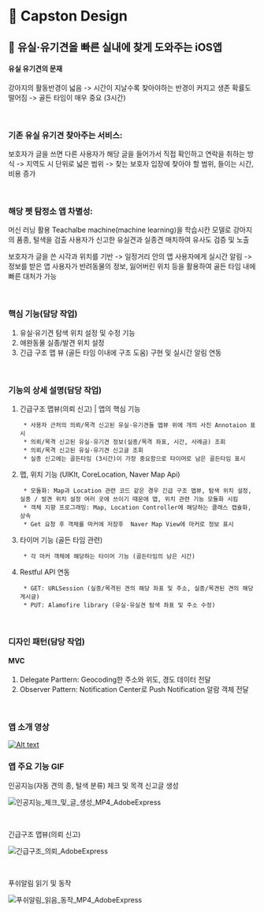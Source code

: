 # 📌 Capston Design
## 📱 유실·유기견을 빠른 실내에 찾게 도와주는 iOS앱

#### 유실 유기견의 문재
강아지의 활동반경이 넓음 
-> 시간이 지날수록 찾아야하는 반경이 커지고 생존 확률도 떨어짐 
-> 골든 타임이 매우 중요 (3시간)

<br/>

### 기존 유실 유기견 찾아주는 서비스: 
보호자가 글을 쓰면 다른 사용자가 해당 글을 들어가서 
직접 확인하고 연락을 취하는 방식
-> 지역도 시 단위로 넓은 범위 
-> 찾는 보호자 입장에 찾아야 할 범위, 들이는 시간, 비용 증가

<br/>

### 해당 펫 탐정소 앱 차별성:
머신 러닝 활용
Teachalbe machine(machine learning)을 학습시칸 모델로  강아지의 품종, 털색을 검출
사용자가 신고한 유실견과 실종견 매치하여 유사도 검증 및 노출

보호자가 글을 쓴 시각과 위치를 기반 
-> 일정거리 안의 앱 사용자에게 실시간 알림 
-> 정보를 받은 앱 사용자가 반려동물의 정보, 잃어버린 위치 등을 활용하여 골든 타임 내에 빠른 대처가 가능

<br/>

### 핵심 기능(담당 작업)
1. 유실·유기견 탐색 위치 설정 및 수정 기능
2. 애완동물 실종/발견 위치 설정
3. 긴급 구조 맵 뷰 (골든 타임 이내에 구조 도움) 구현 및 실시간 알림 연동

<br/>

### 기능의 상세 설명(담당 작업)
1. 긴급구조 맵뷰(의뢰 신고) | 앱의 핵심 기능

        * 사용자 근처의 의뢰/목격 신고된 유실·유기견들 맵뷰 위에 개의 사진 Annotaion 표시
        * 의뢰/목격 신고된 유실·유기견 정보(실종/목격 좌표, 시간, 사례금) 조회
        * 의뢰/목격 신고된 유실·유기견 신고글 조회
        * 실종 신고에는 골든타임 (3시간)이 가장 중요함으로 타이머로 남은 골든타임 표시
    
2. 맵, 위치 기능 (UIKIt, CoreLocation, Naver Map Api)
        
        * 모둘화: Map과 Location 관련 코드 같은 경우 긴급 구조 맵뷰, 탐색 위치 설정, 실종 / 발견 위치 설정 여러 곳에 쓰이기 때문에 맵, 위치 관련 기능 모듈화 시킴 
        * 객체 지향 프로그래밍: Map, Location Controller에 해당하는 클래스 캡슐화, 상속
        * Get 요청 후 객체를 마커에 저장후  Naver Map View에 마커로 정보 표시
        
3. 타이머 기능 (골든 타임 관련)
        
        * 각 마커 객체에 해당하는 타이머 기능 (골든타임의 남은 시간)
        
4. Restful API 연동

        * GET: URLSession (실종/목격된 견의 해당 좌표 및 주소, 실종/목견된 견의 해당 게시글)
        * PUT: Alamofire library (유실·유실견 탐색 좌표 및 주소 수정)

<br/>

### 디자인 패턴(담당 작업)
#### MVC 
1. Delegate Parttern: Geocoding한 주소와 위도, 경도 데이터 전달
2. Observer Pattern: Notification Center로 Push Notification 알람 객체 전달

<br/>

### 앱 소개 영상
[![Alt text](https://img.youtube.com/vi/2iOcF1O8Ah0/0.jpg)](https://www.youtube.com/watch?v=2iOcF1O8Ah0)

### 앱 주요 기능 GIF

인공지능(자동 견의 종, 털색 분류) 체크 및 목격 신고글 생성

![인공지능_체크_및_글_생성_MP4_AdobeExpress](https://user-images.githubusercontent.com/109328441/183868749-92646438-6914-4386-afd7-d63b85670184.gif)

<br/>

긴급구조 맵뷰(의뢰 신고)

![긴급구조_의뢰_AdobeExpress](https://user-images.githubusercontent.com/109328441/183868752-3eda1d27-90ae-40bd-89b2-9fceec5d5775.gif)

<br/>

푸쉬알림 읽기 및 동작

![푸쉬알림_읽음_동작_MP4_AdobeExpress](https://user-images.githubusercontent.com/109328441/183868730-8ab1fccc-6fa9-4389-9c29-a5ecc22ed64b.gif)
